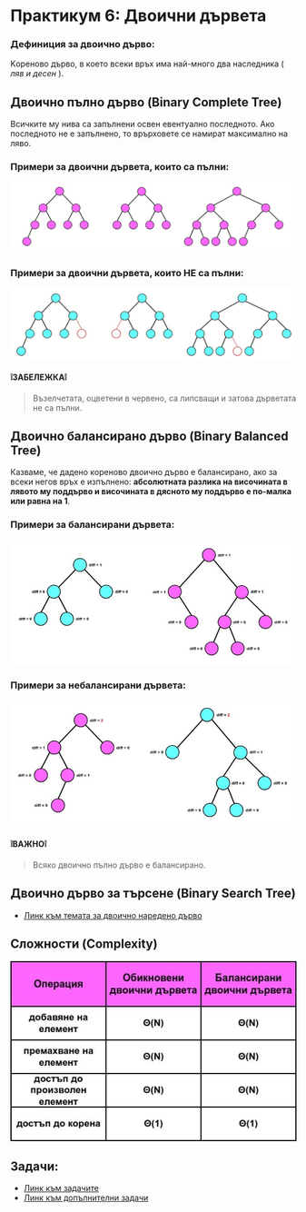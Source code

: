 # Практикум 6: Двоични дървета

### Дефиниция за двоично дърво:
Kореново дърво, в което всеки връх има най-много два наследника ( *ляв и десен* ).

## Двоично пълно дърво (Binary Complete Tree)
Всичките му нива са запълнени освен евентуално последното.
Ако последното не е запълнено, то врърховете се намират максимално на ляво.

### Примери за двоични дървета, които са пълни:
![completeTrees](Images/completeTrees.jpg)

### Примери за двоични дървета, които НЕ са пълни:
![notCompleteTrees](Images/notCompleteTrees.jpg)

#### ❕**ЗАБЕЛЕЖКА**❕
> Възелчетата, оцветени в червено, са липсващи и затова дърветата не са пълни.

## Двоично балансирано дърво (Binary Balanced Tree)
Казваме, че дадено кореново двоично дърво е балансирано, ако за всеки негов връх е изпълнено:
**абсолютната разлика на височината в лявото му поддърво и височината в дясното му поддърво е по-малка или
равна на 1**.

### Примери за балансирани дървета:
![balancedTrees](Images/balancedTrees.jpg)

### Примери за небалансирани дървета:
![unbalancedTrees](Images/unbalancedTrees.jpg)

#### ❕**ВАЖНО**❕
> Всяко двоично пълно дърво е балансирано.

## Двоично дърво за търсене (Binary Search Tree)
- [Линк към темата за двоично наредено дърво](../Pract%2007/README.md)

## Сложности (Complexity)
![timeComplexity](Images/timeComplexity.jpg)

## Задачи:
- [Линк към задачите](https://leetcode.com/problem-list/aw7610t5/)
- [Линк към допълнителни задачи](https://docs.google.com/document/d/1DfhSo_0DK3zsLCB0sdveLOHUcrneMYfx9Z_uVUCDkkk/edit?tab=t.0)